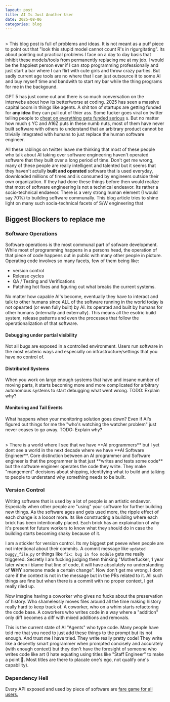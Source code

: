 ```yaml
---
layout: post
title: AI Is Just Another User
date: 2025-08-06
categories: blog
---
```

<br>
> This blog post is full of problems and ideas. It is not meant as a puff piece to point out that "look this stupid model cannot count R's in rigurgitating". Its about pointing out practical problems I face on a day to day basis that inhibit these models/tools from permanently replacing me at my job. I would be the happiest person ever if I can stop programming professionally and just start a bar where I can flirt with cute girls and throw crazy parties. But sadly current age tools are no where that I can just outsource it to some AI and buy myself time and bandwith to start my bar while the thing programs for me in the backgound. 
<br>

GPT 5 has just come out and there is so much conversation on the interwebs about how its better/worse at coding. 2025 has seen a massive capital boom in things like agents. A shit ton of startups are getting funded for **any idea** they can pull out of thier ass.  Some fucker goes viral on twitter telling people to [cheat on everything gets funded serious](https://x.com/im_roy_lee/status/1936138361011585190) `$`. But no matter how much `$` YC and A16Z puts in these numb nuts, most of them have never built software with others to understand that an arbitrary product cannot be trivially integrated with humans to just replace the human software engineer. 

All these rablings on twitter leave me thinking that most of these people who talk about AI taking over software engineering haven't operated software that they built over a long period of time. Don't get me wrong, many of these people are really intelligent and talented but it seems that they haven't actully **built and operated** software that is used everyday, downloaded millions of times and is consumed by engineers outside their own organization. If they had done these things before then would realize that most of software engineering is not a technical endeavor. Its rather a socio-technical endaevor. There is a very strong human element (I would say 70%) to building software communally. This blog article tries to shine light on many such socia-technical facets of S/W engineering that 

<!-- This includes fascets like: (1) operations , (2) management of source code , (3) communication/context-sharing, (4) debugging problems with partial visibility at scale.   -->


## Biggest Blockers to replace me

### Software Operations 

Software operations is the most communal part of sofware development. While most of programming happens in a persons head, the operation of that piece of code happens out in public with many other people in picture. Operating code involves so many facets, few of them being like: 

- version control 
- Release cycles 
- QA / Testing and Verifications
- Patching hot fixes and figuring out what breaks the current systems. 

No matter how capable AI's become, eventually they have to interact and talk to other humans since ALL of the software running in the world today is not opearted (or even fully built) by AI. Its operated and built by humans for other humans (internally and externally). This means all the esotric build system, release patterns and even the processes that follow the operationalization of that software. 

#### Debugging under partial visibility 

Not all bugs are exposed in a controlled environment. Users run software in the most esoteric ways and especially on infrastructure/settings that you have no control of. 

#### Distributed Systems

When you work on large enough systems that have and insane number of moving parts, it starts becoming more and more complicated for arbitrary autonomous systems to start debugging what went wrong. TODO: Explain why? 

#### Monitoring and Tail Events 

What happens when your monitoring solution goes down? Even if AI's figured out things for me the "who's watching the watcher problem" just never ceases to go away. TODO: Explain why?

<br>
> There is a world where I see that we have **AI programmers** but I yet dont see a world in the next decade where we have **AI Software Engineer**. Core distinction between an AI programmer and Software engineer is that the programmer is that just **writes and tests some code** but the software engineer operates the code they write. They make "mangement" decisions about shipping, identifying what to build and talking to people to understand why something needs to be built. 
<br>

### Version Control 

Writing software that is used by a lot of people is an artistic endaevor. Especially when other people are "using" your software for further building new things. As the software ages and gets used more, the ripple effect of each change is a loooot more. Its like constructing a building where each brick has been intentionally placed. Each brick has an explaination of why it's present for future workers to know what they should do in case the building starts becoming shaky because of it.

I am a stickler for version control. Its my biggest pet peeve when people are not intentional about their commits. A commit message like `updated buggy_file.py` or things like `fix: bug in foo module` gets me really triggered. Secretly I am fucking judging them thinking "Motherfucker, 1 year later when i blame that line of code, it will have absolutely no understanding of **WHY** someone made a certain change". Now don't get me wrong. I dont care if the context is not in the message but in the PRs related to it. All such things are fine but when there is a commit with no proper context, I get really riled up. 

Now imagine having a coworker who gives no fucks about the preservation of history. Who shamelessly moves files around all the time making history really hard to keep track of. A coworker, who on a whim starts refactoring the code base. A coworkers who writes code in a way where a "addition" only diff becomes a diff with mixed additions and removals. 

This is the current state of AI "Agents" who type code. Many people have told me that you need to just add these things to the prompt but its not enough. And trust me I have tried. They write really pretty code! They write like a decently smart programmer when prompted concisely and accurately (with enough context) but they don't have the foresight of someone who writes code like art (I hate equating using titles like "Staff Engineer" to make a point 🤮. Most titles are there to placate one's ego, not qualify one's capability). 

### Dependency Hell

Every API exposed and used by piece of software are [fare game for all users.](https://xkcd.com/1172/)  
